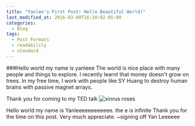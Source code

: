 ```yaml
---
title: "Yanlee's First Post! Hello Beautiful World!"
last_modified_at: 2016-03-09T16:20:02-05:00
categories:
  - Blog
tags:
  - Post Formats
  - readability
  - standard
---
```



###Hello world my name is yanleee
The world is nice place with many people and things to explore. I recently learnt that money doesn't grow on trees. In my free time, I work with people
like SY Huang to destroy human brains with passive magnet arrays.

Thank you for coming to my TED talk
![xinrus roses]({https://yanleee0217.github.io/yanlee.github.io/}{https://yanleee0217.github.io/yanlee.github.io/}/assets/roses.png)

Hello world my name is Yanleeeeeeeeeeee. the e is infinite
Thank you for the time on this post. Very much appreciate.
~signing off
Yan Leeeeee